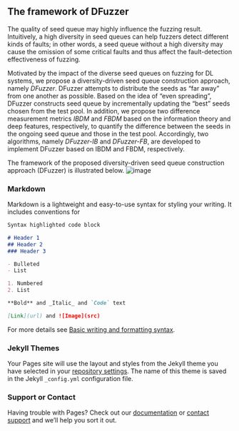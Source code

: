 ## The framework of DFuzzer

The quality of seed queue may highly influence the fuzzing result. Intuitively, a high diversity in seed queues can help fuzzers detect different kinds of faults; in other words, a seed queue without a high diversity may cause the omission of some critical faults and thus affect the fault-detection effectiveness of fuzzing.

Motivated by the impact of the diverse seed queues on fuzzing for DL systems, we propose a diversity-driven seed queue construction approach, namely _DFuzzer_. DFuzzer attempts to distribute the seeds as “far away” from one another as possible. Based on the idea of “even spreading”, DFuzzer constructs seed queue by incrementally updating the “best” seeds chosen from the test pool. In addition, we propose two difference measurement metrics _IBDM_ and _FBDM_ based on the information theory and deep features, respectively, to quantify the difference between the seeds in the ongoing seed queue and those in the test pool. Accordingly, two algorithms, namely _DFuzzer-IB_ and _DFuzzer-FB_, are developed to implement DFuzzer based on IBDM and FBDM, respectively.

The framework of the proposed diversity-driven seed queue construction approach (DFuzzer) is illustrated below.
![image](src)

### Markdown

Markdown is a lightweight and easy-to-use syntax for styling your writing. It includes conventions for

```markdown
Syntax highlighted code block

# Header 1
## Header 2
### Header 3

- Bulleted
- List

1. Numbered
2. List

**Bold** and _Italic_ and `Code` text

[Link](url) and ![Image](src)
```

For more details see [Basic writing and formatting syntax](https://docs.github.com/en/github/writing-on-github/getting-started-with-writing-and-formatting-on-github/basic-writing-and-formatting-syntax).

### Jekyll Themes

Your Pages site will use the layout and styles from the Jekyll theme you have selected in your [repository settings](https://github.com/DFuzzer/DFuzzer/settings/pages). The name of this theme is saved in the Jekyll `_config.yml` configuration file.

### Support or Contact

Having trouble with Pages? Check out our [documentation](https://docs.github.com/categories/github-pages-basics/) or [contact support](https://support.github.com/contact) and we’ll help you sort it out.
